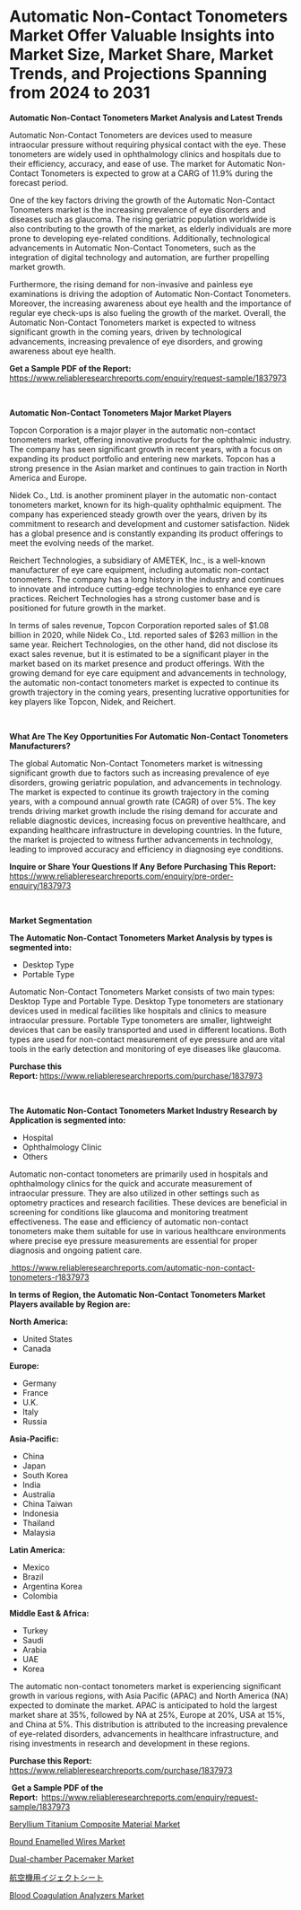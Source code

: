 <p><h1>Automatic Non-Contact Tonometers Market Offer Valuable Insights into Market Size, Market Share, Market Trends, and Projections Spanning from 2024 to 2031</h1></p><p><strong>Automatic Non-Contact Tonometers Market Analysis and Latest Trends</strong></p>
<p><p>Automatic Non-Contact Tonometers are devices used to measure intraocular pressure without requiring physical contact with the eye. These tonometers are widely used in ophthalmology clinics and hospitals due to their efficiency, accuracy, and ease of use. The market for Automatic Non-Contact Tonometers is expected to grow at a CARG of 11.9% during the forecast period.</p><p>One of the key factors driving the growth of the Automatic Non-Contact Tonometers market is the increasing prevalence of eye disorders and diseases such as glaucoma. The rising geriatric population worldwide is also contributing to the growth of the market, as elderly individuals are more prone to developing eye-related conditions. Additionally, technological advancements in Automatic Non-Contact Tonometers, such as the integration of digital technology and automation, are further propelling market growth.</p><p>Furthermore, the rising demand for non-invasive and painless eye examinations is driving the adoption of Automatic Non-Contact Tonometers. Moreover, the increasing awareness about eye health and the importance of regular eye check-ups is also fueling the growth of the market. Overall, the Automatic Non-Contact Tonometers market is expected to witness significant growth in the coming years, driven by technological advancements, increasing prevalence of eye disorders, and growing awareness about eye health.</p></p>
<p><strong>Get a Sample PDF of the Report:&nbsp;</strong> <a href="https://www.reliableresearchreports.com/enquiry/request-sample/1837973">https://www.reliableresearchreports.com/enquiry/request-sample/1837973</a></p>
<p>&nbsp;</p>
<p><strong>Automatic Non-Contact Tonometers Major Market Players</strong></p>
<p><p>Topcon Corporation is a major player in the automatic non-contact tonometers market, offering innovative products for the ophthalmic industry. The company has seen significant growth in recent years, with a focus on expanding its product portfolio and entering new markets. Topcon has a strong presence in the Asian market and continues to gain traction in North America and Europe.</p><p>Nidek Co., Ltd. is another prominent player in the automatic non-contact tonometers market, known for its high-quality ophthalmic equipment. The company has experienced steady growth over the years, driven by its commitment to research and development and customer satisfaction. Nidek has a global presence and is constantly expanding its product offerings to meet the evolving needs of the market.</p><p>Reichert Technologies, a subsidiary of AMETEK, Inc., is a well-known manufacturer of eye care equipment, including automatic non-contact tonometers. The company has a long history in the industry and continues to innovate and introduce cutting-edge technologies to enhance eye care practices. Reichert Technologies has a strong customer base and is positioned for future growth in the market.</p><p>In terms of sales revenue, Topcon Corporation reported sales of $1.08 billion in 2020, while Nidek Co., Ltd. reported sales of $263 million in the same year. Reichert Technologies, on the other hand, did not disclose its exact sales revenue, but it is estimated to be a significant player in the market based on its market presence and product offerings. With the growing demand for eye care equipment and advancements in technology, the automatic non-contact tonometers market is expected to continue its growth trajectory in the coming years, presenting lucrative opportunities for key players like Topcon, Nidek, and Reichert.</p></p>
<p>&nbsp;</p>
<p><strong>What Are The Key Opportunities For Automatic Non-Contact Tonometers Manufacturers?</strong></p>
<p><p>The global Automatic Non-Contact Tonometers market is witnessing significant growth due to factors such as increasing prevalence of eye disorders, growing geriatric population, and advancements in technology. The market is expected to continue its growth trajectory in the coming years, with a compound annual growth rate (CAGR) of over 5%. The key trends driving market growth include the rising demand for accurate and reliable diagnostic devices, increasing focus on preventive healthcare, and expanding healthcare infrastructure in developing countries. In the future, the market is projected to witness further advancements in technology, leading to improved accuracy and efficiency in diagnosing eye conditions.</p></p>
<p><strong>Inquire or Share Your Questions If Any Before Purchasing This Report:</strong> <a href="https://www.reliableresearchreports.com/enquiry/pre-order-enquiry/1837973">https://www.reliableresearchreports.com/enquiry/pre-order-enquiry/1837973</a></p>
<p>&nbsp;</p>
<p><strong>Market Segmentation</strong></p>
<p><strong>The Automatic Non-Contact Tonometers Market Analysis by types is segmented into:</strong></p>
<p><ul><li>Desktop Type</li><li>Portable Type</li></ul></p>
<p><p>Automatic Non-Contact Tonometers Market consists of two main types: Desktop Type and Portable Type. Desktop Type tonometers are stationary devices used in medical facilities like hospitals and clinics to measure intraocular pressure. Portable Type tonometers are smaller, lightweight devices that can be easily transported and used in different locations. Both types are used for non-contact measurement of eye pressure and are vital tools in the early detection and monitoring of eye diseases like glaucoma.</p></p>
<p><strong>Purchase this Report:&nbsp;</strong><a href="https://www.reliableresearchreports.com/purchase/1837973">https://www.reliableresearchreports.com/purchase/1837973</a></p>
<p>&nbsp;</p>
<p><strong>The Automatic Non-Contact Tonometers Market Industry Research by Application is segmented into:</strong></p>
<p><ul><li>Hospital</li><li>Ophthalmology Clinic</li><li>Others</li></ul></p>
<p><p>Automatic non-contact tonometers are primarily used in hospitals and ophthalmology clinics for the quick and accurate measurement of intraocular pressure. They are also utilized in other settings such as optometry practices and research facilities. These devices are beneficial in screening for conditions like glaucoma and monitoring treatment effectiveness. The ease and efficiency of automatic non-contact tonometers make them suitable for use in various healthcare environments where precise eye pressure measurements are essential for proper diagnosis and ongoing patient care.</p></p>
<p><a href="https://www.reliableresearchreports.com/automatic-non-contact-tonometers-r1837973">&nbsp;https://www.reliableresearchreports.com/automatic-non-contact-tonometers-r1837973</a></p>
<p><strong>In terms of Region, the Automatic Non-Contact Tonometers Market Players available by Region are:</strong></p>
<p>
    <p> <strong> North America: </strong>
        <ul>
            <li>United States</li>
            <li>Canada</li>
        </ul>
        </p> 
    <p> <strong> Europe: </strong>
        <ul>
            <li>Germany</li>
            <li>France</li>
            <li>U.K.</li>
            <li>Italy</li>
            <li>Russia</li>
        </ul>
        </p> 
    <p> <strong> Asia-Pacific: </strong>
        <ul>
            <li>China</li>
            <li>Japan</li>
            <li>South Korea</li>
            <li>India</li>
            <li>Australia</li>
            <li>China Taiwan</li>
            <li>Indonesia</li>
            <li>Thailand</li>
            <li>Malaysia</li>
        </ul>
        </p> 
    <p> <strong> Latin America: </strong>
        <ul>
            <li>Mexico</li>
            <li>Brazil</li>
            <li>Argentina Korea</li>
            <li>Colombia</li>
        </ul>
        </p> 
    <p> <strong> Middle East & Africa: </strong>
        <ul>
            <li>Turkey</li>
            <li>Saudi</li>
            <li>Arabia</li>
            <li>UAE</li>
            <li>Korea</li>
        </ul>
    </p>
    </p>
<p><p>The automatic non-contact tonometers market is experiencing significant growth in various regions, with Asia Pacific (APAC) and North America (NA) expected to dominate the market. APAC is anticipated to hold the largest market share at 35%, followed by NA at 25%, Europe at 20%, USA at 15%, and China at 5%. This distribution is attributed to the increasing prevalence of eye-related disorders, advancements in healthcare infrastructure, and rising investments in research and development in these regions.</p></p>
<p><strong>Purchase this Report: </strong><a href="https://www.reliableresearchreports.com/purchase/1837973">https://www.reliableresearchreports.com/purchase/1837973</a></p>
<p>&nbsp;<strong>Get a Sample PDF of the Report:&nbsp;&nbsp;</strong><a href="https://www.reliableresearchreports.com/enquiry/request-sample/1837973">https://www.reliableresearchreports.com/enquiry/request-sample/1837973</a></p>
<p><strong></strong></p>
<p><p><a href="https://issuu.com/reportprime-2/docs/beryllium-titanium-composite-material-market-size-">Beryllium Titanium Composite Material Market</a></p><p><a href="https://changeable-paste-463.notion.site/Round-Enamelled-Wires-Market-The-Key-To-Successful-Business-Strategy-Forecast-Till-2031-fc74b96d29ee48efbd90e16f10b7b7ef">Round Enamelled Wires Market</a></p><p><a href="https://github.com/sonuprakash1/Market-Research-Report-List-2/blob/main/dual-chamber-pacemaker-market.md">Dual-chamber Pacemaker Market</a></p><p><a href="https://github.com/adcxff01450218/Market-Research-Report-List-2/blob/main/669871651897.md">航空機用イジェクトシート</a></p><p><a href="https://github.com/Whitneyboyettebo9kiw7yr13/Market-Research-Report-List-2/blob/main/blood-coagulation-analyzers-market.md">Blood Coagulation Analyzers Market</a></p></p>